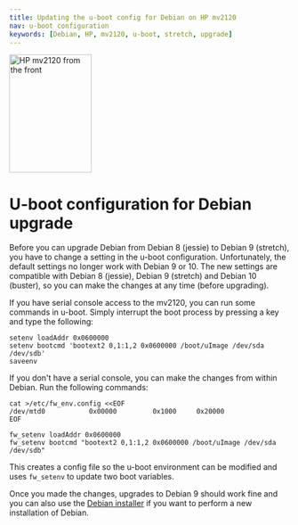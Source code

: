 ```yaml
---
title: Updating the u-boot config for Debian on HP mv2120
nav: u-boot configuration
keywords: [Debian, HP, mv2120, u-boot, stretch, upgrade]
---
```


<div class="right">
<img src = "../images/r_mv2120_front.jpg" class="border" alt="HP mv2120 from the front" width="148" height="212" />
</div>

# U-boot configuration for Debian upgrade

Before you can upgrade Debian from Debian 8 (jessie) to Debian 9
(stretch), you have to change a setting in the u-boot configuration.
Unfortunately, the default settings no longer work with Debian 9 or 10.
The new settings are compatible with Debian 8 (jessie), Debian 9
(stretch) and Debian 10 (buster), so you can make the changes at
any time (before upgrading).

If you have serial console access to the mv2120, you can run some
commands in u-boot.  Simply interrupt the boot process by pressing a key
and type the following:

    setenv loadAddr 0x0600000
    setenv bootcmd 'bootext2 0,1:1,2 0x0600000 /boot/uImage /dev/sda /dev/sdb'
    saveenv

If you don't have a serial console, you can make the changes from within
Debian.  Run the following commands:

    cat >/etc/fw_env.config <<EOF
    /dev/mtd0           0x00000         0x1000     0x20000
    EOF

    fw_setenv loadAddr 0x0600000
    fw_setenv bootcmd "bootext2 0,1:1,2 0x0600000 /boot/uImage /dev/sda /dev/sdb"

This creates a config file so the u-boot environment can be modified and
uses `fw_setenv` to update two boot variables.

Once you made the changes, upgrades to Debian 9 should work fine and you
can also use the [Debian installer](../install) if you want to perform a
new installation of Debian.

